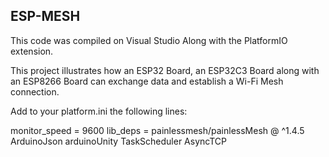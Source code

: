 ESP-MESH
-----

This code was compiled on Visual Studio Along with the PlatformIO extension.

This project illustrates how an ESP32 Board, an ESP32C3 Board along with an ESP8266 Board can exchange data and establish a Wi-Fi Mesh connection.

Add to your platform.ini the following lines:

monitor_speed = 9600
lib_deps = painlessmesh/painlessMesh @ ^1.4.5
    ArduinoJson
    arduinoUnity
    TaskScheduler
    AsyncTCP
